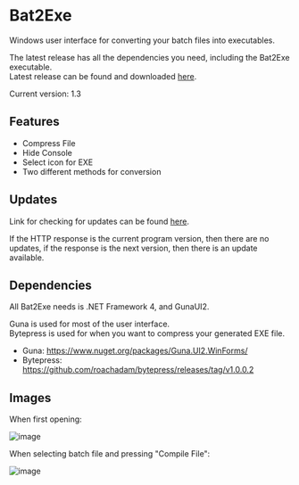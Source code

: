 # Bat2Exe
Windows user interface for converting your batch files into executables.                                                                                                                                                                                                                                                                   

The latest release has all the dependencies you need, including the Bat2Exe executable.                                                                          
Latest release can be found and downloaded [here](https://github.com/dehoisted/Bat2Exe/releases/tag/1.3).                                                                                                                                                   

Current version: 1.3

## Features
+ Compress File
+ Hide Console
+ Select icon for EXE
+ Two different methods for conversion

## Updates
Link for checking for updates can be found [here](https://pastebin.com/raw/DS0hgb0F).
                                                                                               
If the HTTP response is the current program version, then there are no updates, if the response is the next version, then there is an update available.

## Dependencies
All Bat2Exe needs is .NET Framework 4, and GunaUI2.

Guna is used for most of the user interface.                                                                                     
Bytepress is used for when you want to compress your generated EXE file.
+ Guna: https://www.nuget.org/packages/Guna.UI2.WinForms/                                                               
+ Bytepress: https://github.com/roachadam/bytepress/releases/tag/v1.0.0.2

## Images
When first opening:

![image](https://user-images.githubusercontent.com/75084509/126585025-52e03a42-a4ea-4cc5-a206-7f12faddfda4.png)

When selecting batch file and pressing "Compile File":

![image](https://user-images.githubusercontent.com/75084509/128647783-23090f0f-9bc1-4d3f-bbbb-272be13ae5f0.png)
